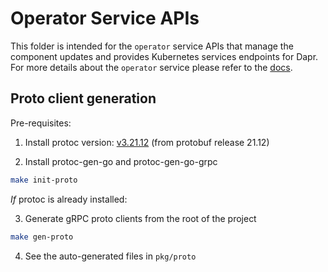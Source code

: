 # Operator Service APIs

This folder is intended for the `operator` service APIs that manage the component updates and provides Kubernetes services endpoints for Dapr. For more details about the `operator` service please refer to the [docs](https://docs.dapr.io/concepts/dapr-services/operator/).

## Proto client generation

Pre-requisites:
1. Install protoc version: [v3.21.12](https://github.com/protocolbuffers/protobuf/releases/tag/v21.12) (from protobuf release 21.12)

2. Install protoc-gen-go and protoc-gen-go-grpc

```bash
make init-proto
```

*If* protoc is already installed:

3. Generate gRPC proto clients from the root of the project

```bash
make gen-proto
```

4. See the auto-generated files in `pkg/proto`